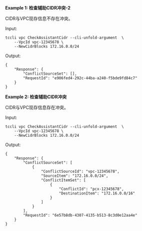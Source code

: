 **Example 1: 检查辅助CIDR冲突-2**

CIDR与VPC现存信息不存在冲突。

Input: 

```
tccli vpc CheckAssistantCidr --cli-unfold-argument  \
    --VpcId vpc-12345678 \
    --NewCidrBlocks 172.16.0.0/24
```

Output: 
```
{
    "Response": {
        "ConflictSourceSet": [],
        "RequestId": "e906fed4-292c-44ba-a240-f5bde9fd84c7"
    }
}
```

**Example 2: 检查辅助CIDR冲突**

CIDR与VPC现存信息存在冲突。

Input: 

```
tccli vpc CheckAssistantCidr --cli-unfold-argument  \
    --VpcId vpc-12345678 \
    --NewCidrBlocks 172.16.0.0/24
```

Output: 
```
{
    "Response": {
        "ConflictSourceSet": [
            {
                "ConflictSourceId": "vpc-12345678",
                "SourceItem": "172.16.0.0/24",
                "ConflictItemSet": [
                    {
                        "ConflictId": "pcx-12345678",
                        "DestinationItem": "172.16.0.0/16"
                    }
                ]
            }
        ],
        "RequestId": "6e57b8db-4307-4135-b513-8c3d0e12aa4e"
    }
}
```

